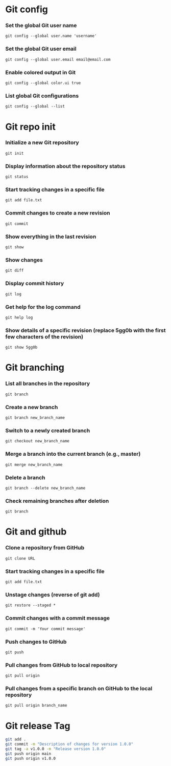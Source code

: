 
# Git config

### Set the global Git user name
`git config --global user.name 'username'`

### Set the global Git user email
`git config --global user.email email@email.com`

### Enable colored output in Git
`git config --global color.ui true`

### List global Git configurations
`git config --global --list`


# Git repo init

### Initialize a new Git repository
`git init`

### Display information about the repository status
`git status`

### Start tracking changes in a specific file
`git add file.txt`

### Commit changes to create a new revision
`git commit`

### Show everything in the last revision
`git show`

### Show changes
`git diff`

### Display commit history
`git log`

### Get help for the log command
`git help log`

### Show details of a specific revision (replace 5gg0b with the first few characters of the revision)
`git show 5gg0b`

# Git branching

### List all branches in the repository
`git branch`

### Create a new branch
`git branch new_branch_name`

### Switch to a newly created branch
`git checkout new_branch_name`

### Merge a branch into the current branch (e.g., master)
`git merge new_branch_name`

### Delete a branch
`git branch --delete new_branch_name`

### Check remaining branches after deletion
`git branch`

# Git and github

### Clone a repository from GitHub
`git clone URL`

### Start tracking changes in a specific file
`git add file.txt`

### Unstage changes (reverse of git add)
`git restore --staged *`

### Commit changes with a commit message
`git commit -m 'Your commit message'`

### Push changes to GitHub
`git push`

### Pull changes from GitHub to local repository
`git pull origin`

### Pull changes from a specific branch on GitHub to the local repository
`git pull origin branch_name`

# Git release Tag
```bash
git add .
git commit -m "Description of changes for version 1.0.0"
git tag -a v1.0.0 -m "Release version 1.0.0"
git push origin main
git push origin v1.0.0
```

